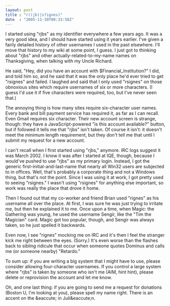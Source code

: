```yaml
---
layout: post
title : "r((jb)|s?ignes)"
date  : "2005-11-30T00:33:50Z"
---
```

I started using "rjbs" as my identifier everywhere a few years ago.  It was a very good idea, and I should have started using it years earlier.  I've given a fairly detailed history of other usernames I used in the past elsewhere.  I'll move that history to my wiki at some point, I guess.  I just got to thinking about "rjbs" and other actually-related-to-my-name names on Thanksgiving, when talking with my Uncle Richard.

He said, "Hey, did you have an account with $Financial_Institution?"  I did, and told him so, and he said that it was the only place he'd ever tried to get "rsignes" and failed.  I laughed and said that I only used "rsignes" on those obnoxious sites which require usernames of six or more characters.  (I guess I'd use it if five characters were required, too, but I've never seen that.)

The annoying thing is how many sites require six-character user names.  Every bank and bill payment service has required it, as far as I can recall.  Even Gmail requires six character.  Their new account screen is strange, though: they have a JavaScript-powered "is this account available?" button, but if followed it tells me that "rjbs" isn't taken.  Of course it isn't: it doesn't meet the minimum length requirement, but they don't tell me that until I submit my request for a new account.

I can't recall when I first started using "rjbs," anymore.  IRC logs suggest it was March 2002.  I know it was after I started at IQE, though, because I would've pushed to use "rjbs" as my primary login.  Instead, I got the generic first-initial-and-last-name that nearly all Win32 users are subjected to in offices.  Well, that's probably a corporate thing and not a Windows thing, but that's not the point.  Since I was using it at work, I got pretty used to seeing "rsignes."  I wasn't using "rsignes" for anything else important, so work was really the place that drove it home.

Then I found out that my co-worker and friend Brian used "rignes" as his username all over the place.  At first, I was sure he was just trying to irritate me, but then he explained it to me.  Once upon a time, when Magic: the Gathering was young, he used the username Sengir, like the "Tim the Magician" card.  Magic got too popular, though, and Sengir was always taken, so he just spelled it backwards.

Even now, I see "rignes" mocking me on IRC and it's then I feel the stranger kick me right between the eyes.  (Sorry.)  It's even worse than the flashes back to sibling ridicule that occur when someone quotes Dominus and calls me (or someone nearby) "Retardo."

To sum up: if you are writing a big system that I might have to use, please consider allowing four-character usernames.  If you control a large system where "rjbs" is taken by someone who isn't me (AIM, hint hint), please delete or reprovision the account and let me know.

Oh, and one last thing: if you are going to send me a request for donations (Boston U, I'm looking at you), please spell my name right.  There is an accent on the &eaccute; in Juli&eaccute;n. 
